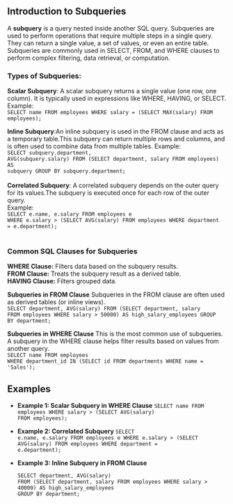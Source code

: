 ## Introduction to Subqueries
A **subquery** is a query nested inside another SQL query. Subqueries are used to perform operations that require multiple steps in a single query. They can return a single value, a set of values, or even an entire table. Subqueries are commonly used in SELECT, FROM, and WHERE clauses to perform complex filtering, data retrieval, or computation.

### Types of Subqueries:
 **Scalar Subquery**: A scalar subquery returns a single value (one row, one column). It is typically used in expressions like WHERE, HAVING, or SELECT. <br>Example:<br>`SELECT name FROM employees WHERE salary = (SELECT MAX(salary) FROM employees);`

**Inline Subquery**:An inline subquery is used in the FROM clause and acts as a temporary table.This subquery can return multiple rows and columns, and is often used to combine data from multiple tables. Example: <br>
     <code>SELECT subquery.department, AVG(subquery.salary)
     FROM (SELECT department, salary FROM employees) AS subquery
     GROUP BY subquery.department;</code><br><br>
 **Correlated Subquery**: A correlated subquery depends on the outer query for its values.The subquery is executed once for each row of the outer query.<br>Example:<br>
<code>SELECT e.name, e.salary 
     FROM employees e 
     WHERE e.salary > (SELECT AVG(salary) FROM employees WHERE department = e.department);</code>
<br><br>

### Common SQL Clauses for Subqueries
**WHERE Clause:** Filters data based on the subquery results.<br>
**FROM Clause:** Treats the subquery result as a derived table.<br>
**HAVING Clause:** Filters grouped data.<br>

**Subqueries in FROM Clause**
   Subqueries in the FROM clause are often used as derived tables (or inline views).<br>
<code>SELECT department, AVG(salary) FROM 
     (SELECT department, salary FROM employees WHERE salary > 50000) AS high_salary_employees
   GROUP BY department;</code>

**Subqueries in WHERE Clause**
   This is the most common use of subqueries. A subquery in the WHERE clause helps filter results based on values from another query.<br>
   <code>SELECT name FROM employees WHERE department_id IN (SELECT id FROM departments WHERE name = 'Sales');</code>

## Examples

- **Example 1: Scalar Subquery in WHERE Clause**
  <code>SELECT name 
  FROM employees 
  WHERE salary > (SELECT AVG(salary) FROM employees);</code>

- **Example 2: Correlated Subquery**
  <code>SELECT e.name, e.salary 
  FROM employees e 
  WHERE e.salary > (SELECT AVG(salary) FROM employees WHERE department = e.department);</code>

- **Example 3: Inline Subquery in FROM Clause**
  ```
  SELECT department, AVG(salary)
  FROM (SELECT department, salary FROM employees WHERE salary > 40000) AS high_salary_employees
  GROUP BY department;
  ```
